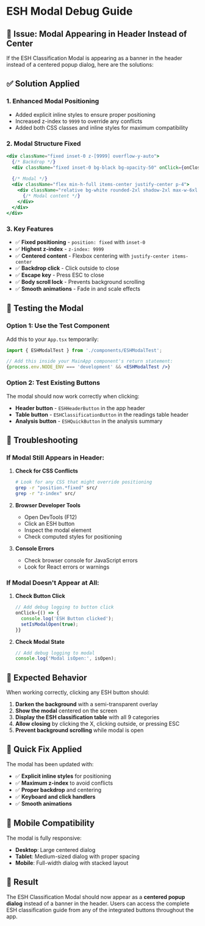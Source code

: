 # ESH Modal Debug Guide

## 🚨 Issue: Modal Appearing in Header Instead of Center

If the ESH Classification Modal is appearing as a banner in the header instead of a centered popup dialog, here are the solutions:

## ✅ **Solution Applied**

### 1. **Enhanced Modal Positioning**
- Added explicit inline styles to ensure proper positioning
- Increased z-index to `9999` to override any conflicts
- Added both CSS classes and inline styles for maximum compatibility

### 2. **Modal Structure Fixed**
```jsx
<div className="fixed inset-0 z-[9999] overflow-y-auto">
  {/* Backdrop */}
  <div className="fixed inset-0 bg-black bg-opacity-50" onClick={onClose}></div>
  
  {/* Modal */}
  <div className="flex min-h-full items-center justify-center p-4">
    <div className="relative bg-white rounded-2xl shadow-2xl max-w-6xl w-full max-h-[90vh] overflow-hidden">
      {/* Modal content */}
    </div>
  </div>
</div>
```

### 3. **Key Features**
- ✅ **Fixed positioning** - `position: fixed` with `inset-0`
- ✅ **Highest z-index** - `z-index: 9999`
- ✅ **Centered content** - Flexbox centering with `justify-center items-center`
- ✅ **Backdrop click** - Click outside to close
- ✅ **Escape key** - Press ESC to close
- ✅ **Body scroll lock** - Prevents background scrolling
- ✅ **Smooth animations** - Fade in and scale effects

## 🧪 **Testing the Modal**

### **Option 1: Use the Test Component**
Add this to your `App.tsx` temporarily:

```jsx
import { ESHModalTest } from './components/ESHModalTest';

// Add this inside your MainApp component's return statement:
{process.env.NODE_ENV === 'development' && <ESHModalTest />}
```

### **Option 2: Test Existing Buttons**
The modal should now work correctly when clicking:
- **Header button** - `ESHHeaderButton` in the app header
- **Table button** - `ESHClassificationButton` in the readings table header
- **Analysis button** - `ESHQuickButton` in the analysis summary

## 🔧 **Troubleshooting**

### **If Modal Still Appears in Header:**

1. **Check for CSS Conflicts**
   ```bash
   # Look for any CSS that might override positioning
   grep -r "position.*fixed" src/
   grep -r "z-index" src/
   ```

2. **Browser Developer Tools**
   - Open DevTools (F12)
   - Click an ESH button
   - Inspect the modal element
   - Check computed styles for positioning

3. **Console Errors**
   - Check browser console for JavaScript errors
   - Look for React errors or warnings

### **If Modal Doesn't Appear at All:**

1. **Check Button Click**
   ```jsx
   // Add debug logging to button click
   onClick={() => {
     console.log('ESH Button clicked');
     setIsModalOpen(true);
   }}
   ```

2. **Check Modal State**
   ```jsx
   // Add debug logging to modal
   console.log('Modal isOpen:', isOpen);
   ```

## 🎯 **Expected Behavior**

When working correctly, clicking any ESH button should:

1. **Darken the background** with a semi-transparent overlay
2. **Show the modal** centered on the screen
3. **Display the ESH classification table** with all 9 categories
4. **Allow closing** by clicking the X, clicking outside, or pressing ESC
5. **Prevent background scrolling** while modal is open

## 🚀 **Quick Fix Applied**

The modal has been updated with:
- ✅ **Explicit inline styles** for positioning
- ✅ **Maximum z-index** to avoid conflicts
- ✅ **Proper backdrop** and centering
- ✅ **Keyboard and click handlers**
- ✅ **Smooth animations**

## 📱 **Mobile Compatibility**

The modal is fully responsive:
- **Desktop**: Large centered dialog
- **Tablet**: Medium-sized dialog with proper spacing
- **Mobile**: Full-width dialog with stacked layout

## 🎉 **Result**

The ESH Classification Modal should now appear as a **centered popup dialog** instead of a banner in the header. Users can access the complete ESH classification guide from any of the integrated buttons throughout the app.
